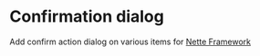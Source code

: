 # Confirmation dialog

Add confirm action dialog on various items for [Nette Framework](http://nette.org/)

